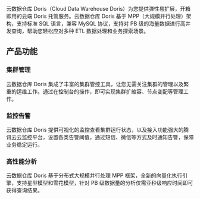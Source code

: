 云数据仓库 Doris（Cloud Data Warehouse Doris）为您提供弹性易扩展，开箱即用的云端 Doris 托管服务。云数据仓库 Doris 基于 MPP（大规模并行处理）架构，支持标准 SQL 语言，兼容 MySQL 协议，支持对 PB 级的海量数据进行高并发查询，帮助您轻松应对多种 ETL 数据处理和业务探索场景。

## 产品功能

### 集群管理
云数据仓库 Doris 集成了丰富的集群管控工具，让您无需关注集群的管理以及繁重的运维工作。通过在控制台的操作，即可实现集群扩缩容、节点变配等管理工作。

### 监控告警
云数据仓库 Doris 提供可视化的监控查看集群运行状态，以及接入功能强大的腾讯云云监控平台，设置各类告警阈值，通过短信、微信等方式及时通知告警，保障业务稳定运行。

### 高性能分析
云数据仓库 Doris 基于分布式大规模并行处理 MPP 框架，全新的向量化执行引擎，支持星型模型和雪花模型，针对 PB 级数据量的分析仅需亚秒级响应时间即可获得查询结果。
